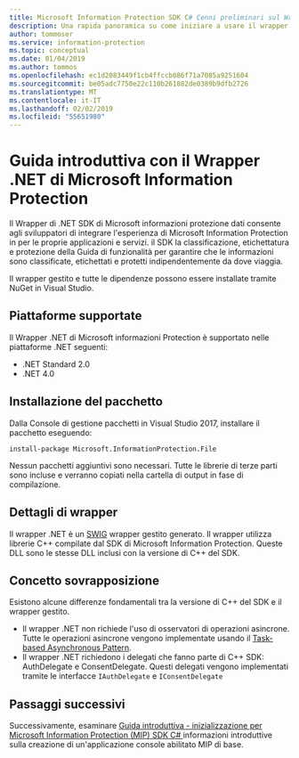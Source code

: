 ```yaml
---
title: Microsoft Information Protection SDK C# Cenni preliminari sul Wrapper
description: Una rapida panoramica su come iniziare a usare il wrapper MIP SDK .NET e le differenze tra il wrapper .NET e C++ SDK.
author: tommoser
ms.service: information-protection
ms.topic: conceptual
ms.date: 01/04/2019
ms.author: tommos
ms.openlocfilehash: ec1d2083449f1cb4ffccb086f71a7085a9251604
ms.sourcegitcommit: be05adc7750e22c110b261882de0389b9dfb2726
ms.translationtype: MT
ms.contentlocale: it-IT
ms.lasthandoff: 02/02/2019
ms.locfileid: "55651980"
---
```

# <a name="getting-started-with-the-microsoft-information-protection-net-wrapper"></a>Guida introduttiva con il Wrapper .NET di Microsoft Information Protection

Il Wrapper di .NET SDK di Microsoft informazioni protezione dati consente agli sviluppatori di integrare l'esperienza di Microsoft Information Protection in per le proprie applicazioni e servizi. il SDK la classificazione, etichettatura e protezione della Guida di funzionalità per garantire che le informazioni sono classificate, etichettati e protetti indipendentemente da dove viaggia. 

Il wrapper gestito e tutte le dipendenze possono essere installate tramite NuGet in Visual Studio.

## <a name="supported-platforms"></a>Piattaforme supportate

Il Wrapper .NET di Microsoft informazioni Protection è supportato nelle piattaforme .NET seguenti:

* .NET Standard 2.0
* .NET 4.0

## <a name="installing-the-package"></a>Installazione del pacchetto

Dalla Console di gestione pacchetti in Visual Studio 2017, installare il pacchetto eseguendo:

`install-package Microsoft.InformationProtection.File`

Nessun pacchetti aggiuntivi sono necessari. Tutte le librerie di terze parti sono incluse e verranno copiati nella cartella di output in fase di compilazione.

## <a name="wrapper-details"></a>Dettagli di wrapper

Il wrapper .NET è un [SWIG](https://swig.org/) wrapper gestito generato. Il wrapper utilizza librerie C++ compilate dal SDK di Microsoft Information Protection. Queste DLL sono le stesse DLL inclusi con la versione di C++ del SDK.

## <a name="concept-overlap"></a>Concetto sovrapposizione

Esistono alcune differenze fondamentali tra la versione di C++ del SDK e il wrapper gestito.

* Il wrapper .NET non richiede l'uso di osservatori di operazioni asincrone. Tutte le operazioni asincrone vengono implementate usando il [Task-based Asynchronous Pattern](https://docs.microsoft.com/en-us/dotnet/standard/asynchronous-programming-patterns/task-based-asynchronous-pattern-tap).
* Il wrapper .NET richiedono i delegati che fanno parte di C++ SDK: AuthDelegate e ConsentDelegate. Questi delegati vengono implementati tramite le interfacce `IAuthDelegate` e `IConsentDelegate`

## <a name="next-steps"></a>Passaggi successivi

Successivamente, esaminare [Guida introduttiva - inizializzazione per Microsoft Information Protection (MIP) SDK C# ](quick-app-initialization-csharp.md) informazioni introduttive sulla creazione di un'applicazione console abilitato MIP di base.
